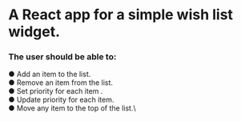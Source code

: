 # A React app for a simple wish list widget. 
### The user should be able to:
● Add an item to the list.\
● Remove an item from the list.\
● Set priority for each item .\
● Update priority for each item.\
● Move any item to the top of the list.\

